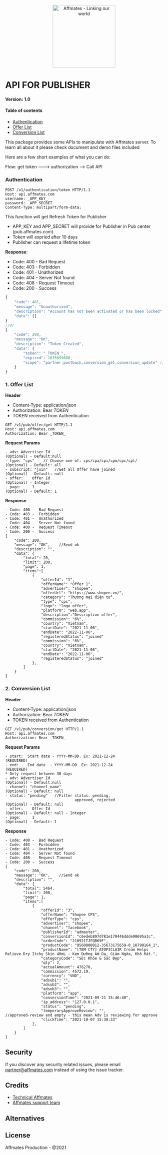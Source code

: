 <p align="center"><img src="https://user-images.githubusercontent.com/92972462/138407033-d1661864-0dab-4880-8546-7bbd436f4a06.png" width="200px" alt="Affmates - Linking our world"></p>

# API FOR PUBLISHER
#### Version: 1.0
#### Table of contents

<!--ts-->
   * [Authentication](#authentication)
   * [Offer List](#1-offer-list)
   * [Conversion List](#2-conversion-list)
<!--te-->

This package provides some APIs to manipulate with Affmates server. To learn all about it please check  document and demo files included

Here are a few short examples of what you can do:

Flow: get token ---> authorization --> Call API

### Authentication
```
POST /v1/authentication/token HTTP/1.1
Host: api.affmates.com
username: _APP_KEY_
password: _APP_SECRET_
Content-Type: multipart/form-data;
```
This function will get Refresh Token for Publisher
- APP_KEY and APP_SECRET will provide for Publisher in Pub center (pub.affmates.com)
- Token will expried after 10 days
- Publisher can request a lifetime token

<strong>Response</strong>:
- Code: 400 -  Bad Request
- Code: 403 -  Forbidden
- Code: 401 -  Unathorized
- Code: 404 -  Server Not found
- Code: 408 -  Request Timeout
- Code: 200 -  Success
```javascript
{
    "code": 401,
    "message": "Unauthorized",
    "description": "Account has not been activated or has been locked",
    "data": []
}
//Or
{
    "code": 200,
    "message": "OK",
    "description": "Token Created",
    "data": {
        "token": "_TOKEN_",
        "expired": 1635699600,
        "scope": "partner,postback,conversion_get,conversion_update" //List of scopes available
    }
}
```
### 1. Offer List

<strong>Header</strong>
+ Content-Type: application/json
+ Authorization: Bear _TOKEN_
+ TOKEN received from Authentication

```
GET /v1/pub/offer/get HTTP/1.1
Host: api.affmates.com
Authorization: Bear _TOKEN_
```
<strong>Request Params</strong>
```
- adv: Advertiser Id                                            (Optional) - Default:null
- type: "cps"    // Choose one of: cps/cpa/cpi/cpm/cpc/cpl/     (Optional) - Default: all
- subscript: "join"   //Get all Offer have joined               (Optional) - Default: null
- offer:    Offer Id                                            (Optional) - Integer
- page:     1                                                   (Optional) - Default: 1
```
<strong>Response</strong>

```
- Code: 400 -  Bad Request
- Code: 403 -  Forbidden
- Code: 401 -  Unathorized
- Code: 404 -  Server Not found
- Code: 408 -  Request Timeout
- Code: 200 -  Success
{
    "code": 200,
    "message": "OK",    //Send ok
    "description": "", 
    "data": {
        "total": 20,
        "limit": 200,
        "page": 1,
        "items":[
            {
                "offerId": "1",
                "offerName": "Offer 1",
                "advertiser": "shopee",
                "offerUrl": "https://www.shopee.vn/",
                "category": "Thương mại điện tử",
                "type": "cps",
                "logo": "logo offer",
                "platform": "web,app",
                "description":"Description offer",
                "commission": "6%",
                "country": "Vietnam",
                "startDate": "2021-11-06",
                "endDate": "2022-11-06",
                "registeredStatus": "joined"
                "commission": "6%",
                "country": "Vietnam",
                "startDate": "2021-11-06",
                "endDate": "2022-11-06",
                "registeredStatus": "joined"
            },
        ]
    }
}
```
### 2. Conversion List
<strong>Header</strong>
+ Content-Type: application/json
+ Authorization: Bear _TOKEN_
+ TOKEN received from Authentication

```
GET /v1/pub/conversion/get HTTP/1.1
Host: api.affmates.com
Authorization: Bear _TOKEN_
```
<strong>Request Params</strong>
```
- start:  Start date - YYYY-MM-DD. Ex: 2021-12-24               (REQUIRED)
- end:    End date  - YYYY-MM-DD. Ex: 2021-12-24                (REQUIRED)
* Only request between 30 days
- adv: Advertiser Id                                            (Optional) - Default:null
- channel: "channel_name"                                       (Optional) - Default: null
- status: "pending"   //Filter status: pending, 
                               approved, rejected               (Optional) - Default: null
- offer:    Offer Id                                            (Optional) - Default: null - Integer
- page:     1                                                   (Optional) - Default: 1
```
<strong>Response</strong>

```
- Code: 400 -  Bad Request
- Code: 403 -  Forbidden
- Code: 401 -  Unathorized
- Code: 404 -  Server Not found
- Code: 408 -  Request Timeout
- Code: 200 -  Success
{
    "code": 200,
    "message": "OK",    //Send ok
    "description": "", 
    "data": {
        "total": 5464,
        "limit": 200,
        "page": 1,
        "items":[
            {
                "offerId": "3",
                "offerName": "Shopee CPS",
                "offerType": "cps",
                "advertiser": "shopee",
                "channel": "facebook",
                "publisherId": "admaster",
                "conversionId": "c6edeb897d781e170446ddde98695a3c",
                "orderCode": "210921TJFQB69F",
                "productCode": "9560800012-35673175659-0_10790164_1",
                "productName": "[TEM CTY] ATOPICLAIR Cream Helps Relieve Dry Itchy Skin 40mL - Kem Dưỡng Ẩm Da, Giảm Ngứa, Khô Rát.",
                "categoryCode": "Sức Khỏe & Sắc Đẹp",
                "qty": 2,
                "actualAmount": 476270,
                "commission": 4572.19,
                "currency": "VND",
                "adsub1": "",
                "adsub2": "",
                "adsub3": "",
                "platform": "app",
                "conversionTime": "2021-09-21 15:46:48",
                "ip_address": "127.0.0.1",
                "status": "pending",
                "temporaryApproveReview": "",               //approved-review and empty - this mean Adv is reviewing for approve
                "clickTime": "2021-10-07 15:38:33"
            },
        ]
    }
}
```
## Security

If you discover any security related issues, please email [partner@affmates.com](mailto:partner@affmates.com) instead of using the issue tracker.

## Credits

- [Technical Affmates](https://github.com/affmates)
- [Affmates support team](https://affmates.com)

## Alternatives



## License

Affmates Production - @2021

